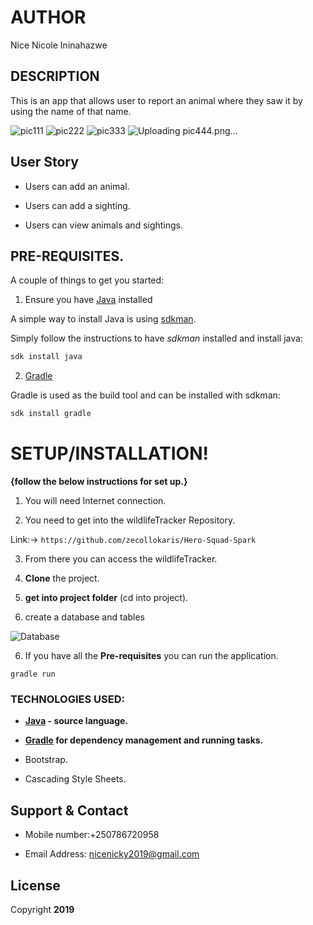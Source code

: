 # AUTHOR

Nice Nicole Ininahazwe


## DESCRIPTION

This is an app that allows user to report an animal where they saw it by using the name of that name.



![pic111](https://user-images.githubusercontent.com/52698242/65759148-9b280000-e11a-11e9-9875-677a4d1bf3f3.png)
![pic222](https://user-images.githubusercontent.com/52698242/65759154-9d8a5a00-e11a-11e9-80ca-a11ce2fe8abf.png)
![pic333](https://user-images.githubusercontent.com/52698242/65759163-a0854a80-e11a-11e9-8045-88eb64c8b212.png)
![Uploading pic444.png…]()


## User Story

- Users can add an animal.

- Users can add a sighting.

- Users can view animals and sightings.

## PRE-REQUISITES.

A couple of things to get you started:

1. Ensure you have [Java](https://java.com/en/download/) installed

A simple way to install Java is using [sdkman](https://sdkman.io/).

Simply follow the instructions to have _sdkman_ installed and install java:

```bash
sdk install java
```

2. [Gradle](https://gradle.org/)

Gradle is used as the build tool and can be installed with sdkman:

```bash
sdk install gradle
```

# **SETUP/INSTALLATION!**

**{follow the below instructions for set up.}**

1. You will need Internet connection.

2. You need to get into the wildlifeTracker Repository.

Link:-> ```https://github.com/zecollokaris/Hero-Squad-Spark```

3. From there you can access the wildlifeTracker.

4. **Clone** the project.

5. **get into project folder** (cd into project).

6. create a database and tables

![Database](https://user-images.githubusercontent.com/52698242/65757179-eb9d5e80-e116-11e9-94ba-7ca3bd97816e.png)


6. If you have all the **Pre-requisites** you can run the application.

```
gradle run
```
### TECHNOLOGIES USED:

- **[Java](https://java.com/en/download/) - source language.**

- **[Gradle](https://gradle.org/) for dependency management and running tasks.**

- Bootstrap.

- Cascading Style Sheets.


## Support & Contact

- Mobile number:+250786720958

- Email Address: nicenicky2019@gmail.com



## License

Copyright **2019**
